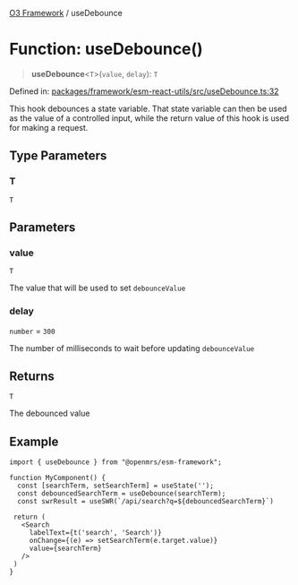 [O3 Framework](../API.md) / useDebounce

# Function: useDebounce()

> **useDebounce**\<`T`\>(`value`, `delay`): `T`

Defined in: [packages/framework/esm-react-utils/src/useDebounce.ts:32](https://github.com/its-kios09/openmrs-esm-core/blob/main/packages/framework/esm-react-utils/src/useDebounce.ts#L32)

This hook debounces a state variable. That state variable can then be used as the
value of a controlled input, while the return value of this hook is used for making
a request.

## Type Parameters

### T

`T`

## Parameters

### value

`T`

The value that will be used to set `debounceValue`

### delay

`number` = `300`

The number of milliseconds to wait before updating `debounceValue`

## Returns

`T`

The debounced value

## Example

```tsx
import { useDebounce } from "@openmrs/esm-framework";

function MyComponent() {
  const [searchTerm, setSearchTerm] = useState('');
  const debouncedSearchTerm = useDebounce(searchTerm);
  const swrResult = useSWR(`/api/search?q=${debouncedSearchTerm}`)

 return (
   <Search
     labelText={t('search', 'Search')}
     onChange={(e) => setSearchTerm(e.target.value)}
     value={searchTerm}
   />
 )
}
```
